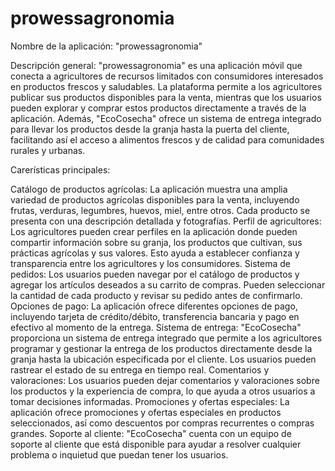 # prowessagronomia
Nombre de la aplicación: "prowessagronomia"

Descripción general:
"prowessagronomia" es una aplicación móvil que conecta a agricultores de recursos limitados con consumidores interesados en productos frescos y saludables. La plataforma permite a los agricultores publicar sus productos disponibles para la venta, mientras que los usuarios pueden explorar y comprar estos productos directamente a través de la aplicación. Además, "EcoCosecha" ofrece un sistema de entrega integrado para llevar los productos desde la granja hasta la puerta del cliente, facilitando así el acceso a alimentos frescos y de calidad para comunidades rurales y urbanas.

Carerísticas principales:

Catálogo de productos agrícolas: La aplicación muestra una amplia variedad de productos agrícolas disponibles para la venta, incluyendo frutas, verduras, legumbres, huevos, miel, entre otros. Cada producto se presenta con una descripción detallada y fotografías.
Perfil de agricultores: Los agricultores pueden crear perfiles en la aplicación donde pueden compartir información sobre su granja, los productos que cultivan, sus prácticas agrícolas y sus valores. Esto ayuda a establecer confianza y transparencia entre los agricultores y los consumidores.
Sistema de pedidos: Los usuarios pueden navegar por el catálogo de productos y agregar los artículos deseados a su carrito de compras. Pueden seleccionar la cantidad de cada producto y revisar su pedido antes de confirmarlo.
Opciones de pago: La aplicación ofrece diferentes opciones de pago, incluyendo tarjeta de crédito/débito, transferencia bancaria y pago en efectivo al momento de la entrega.
Sistema de entrega: "EcoCosecha" proporciona un sistema de entrega integrado que permite a los agricultores programar y gestionar la entrega de los productos directamente desde la granja hasta la ubicación especificada por el cliente. Los usuarios pueden rastrear el estado de su entrega en tiempo real.
Comentarios y valoraciones: Los usuarios pueden dejar comentarios y valoraciones sobre los productos y la experiencia de compra, lo que ayuda a otros usuarios a tomar decisiones informadas.
Promociones y ofertas especiales: La aplicación ofrece promociones y ofertas especiales en productos seleccionados, así como descuentos por compras recurrentes o compras grandes.
Soporte al cliente: "EcoCosecha" cuenta con un equipo de soporte al cliente que está disponible para ayudar a resolver cualquier problema o inquietud que puedan tener los usuarios.

